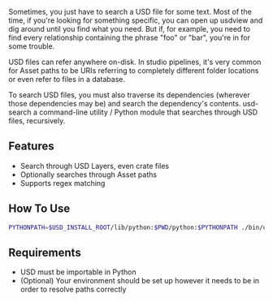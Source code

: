 Sometimes, you just have to search a USD file for some text. Most of
the time, if you're looking for something specific, you can open
up usdview and dig around until you find what you need. But if, for
example, you need to find every relationship containing the phrase "foo"
or "bar", you're in for some trouble.

USD files can refer anywhere on-disk. In studio pipelines, it's very
common for Asset paths to be URIs referring to completely different
folder locations or even refer to files in a database.

To search USD files, you must also traverse its dependencies (wherever
those dependencies may be) and search the dependency's contents.
usd-search a command-line utility / Python module that searches through
USD files, recursively.


## Features
- Search through USD Layers, even crate files
- Optionally searches through Asset paths
- Supports regex matching


## How To Use
```bash
PYTHONPATH=$USD_INSTALL_ROOT/lib/python:$PWD/python:$PYTHONPATH ./bin/usd-search foo /some/usd/file.usda
```


## Requirements
- USD must be importable in Python
- (Optional) Your environment should be set up however it needs to be in
order to resolve paths correctly
